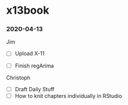 # x13book


### 2020-04-13

Jim

- [ ] Upload X-11
- [ ] Finish regArima


Christoph

- [ ] Draft Daily Stuff
- [ ] How to knit chapters individually in RStudio
